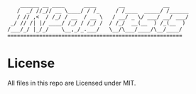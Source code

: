         ______ __ ____      ____       __            __      
       /  _/ //_// __ \____/ / /_     / /____  _____/ /______
       / // ,<  / /_/ / __  / __ \   / __/ _ \/ ___/ __/ ___/
     _/ // /| |/ ____/ /_/ / /_/ /  / /_/  __(__  ) /_(__  ) 
    /___/_/ |_/_/    \__,_/_.___/   \__/\___/____/\__/____/  
    =======================================================
   

License
=======

All files in this repo are Licensed under MIT.


 